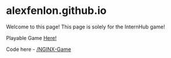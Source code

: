 # alexfenlon.github.io

Welcome to this page! This page is solely for the InternHub game! 

Playable Game [Here!](https://github.com/AlexFenlon/NGINX-Game-InternHub/blob/main/index.html)

Code here - [/NGINX-Game](https://github.com/spencerugbo/NGINX-Game)
